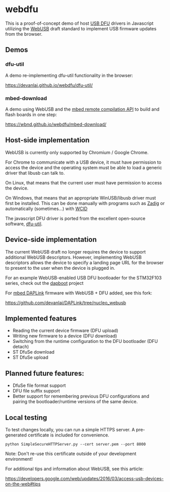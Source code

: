 # webdfu
This is a proof-of-concept demo of host [USB DFU](http://wiki.openmoko.org/wiki/USB_DFU) drivers in Javascript utilizing the [WebUSB](https://wicg.github.io/webusb/) draft standard to implement USB firmware updates from the browser.

## Demos
### dfu-util
A demo re-implementing dfu-util functionality in the browser:

https://devanlai.github.io/webdfu/dfu-util/

### mbed-download
A demo using WebUSB and the [mbed remote compilation API](https://developer.mbed.org/handbook/Compile-API) to build and flash boards in one step:

https://wbnd.github.io/webdfu/mbed-download/

## Host-side implementation
WebUSB is currently only supported by Chromium / Google Chrome.

For Chrome to communicate with a USB device, it must have permission to access the device and the operating system must be able to load a generic driver that libusb can talk to.

On Linux, that means that the current user must have permission to access the device.

On Windows, that means that an appropriate WinUSB/libusb driver must first be installed. This can be done manually with programs such as [Zadig](http://zadig.akeo.ie/) or automatically (sometimes...) with [WCID](https://github.com/pbatard/libwdi/wiki/WCID-Devices)

The javascript DFU driver is ported from the excellent open-source software, [dfu-util](http://dfu-util.sourceforge.net/).

## Device-side implementation
The current WebUSB draft no longer requires the device to support additional WebUSB descriptors.
However, implementing WebUSB descriptors allows the device to specify a landing page URL for the browser to present to the user when the device is plugged in.

For an example WebUSB-enabled USB DFU bootloader for the STM32F103 series, check out the [dapboot](https://github.com/devanlai/dapboot) project

For [mbed DAPLink](https://developer.mbed.org/handbook/DAPLink) firmware with WebUSB + DFU added, see this fork:

https://github.com/devanlai/DAPLink/tree/nucleo_webusb


## Implemented features
* Reading the current device firmware (DFU upload)
* Writing new firmware to a device (DFU download)
* Switching from the runtime configuration to the DFU bootloader (DFU detach)
* ST DfuSe download
* ST DfuSe upload

## Planned future features:
* DfuSe file format support
* DFU file suffix support
* Better support for remembering previous DFU configurations and pairing the bootloader/runtime versions of the same device.

## Local testing
To test changes locally, you can run a simple HTTPS server. A pre-generated certificate is included for convenience.

    python SimpleSecureHTTPServer.py --cert server.pem --port 8000

Note: Don't re-use this certificate outside of your development environment!

For additional tips and information about WebUSB, see this article:

https://developers.google.com/web/updates/2016/03/access-usb-devices-on-the-web#tips

